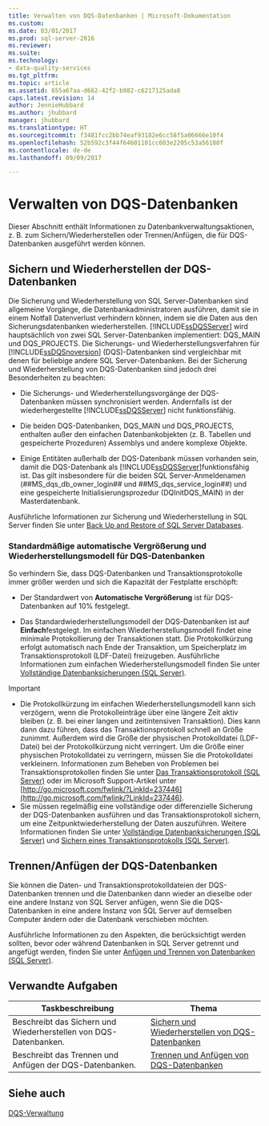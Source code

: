 ```yaml
---
title: Verwalten von DQS-Datenbanken | Microsoft-Dokumentation
ms.custom: 
ms.date: 03/01/2017
ms.prod: sql-server-2016
ms.reviewer: 
ms.suite: 
ms.technology:
- data-quality-services
ms.tgt_pltfrm: 
ms.topic: article
ms.assetid: 655a67aa-d662-42f2-b982-c6217125ada8
caps.latest.revision: 14
author: JennieHubbard
ms.author: jhubbard
manager: jhubbard
ms.translationtype: HT
ms.sourcegitcommit: f3481fcc2bb74eaf93182e6cc58f5a06666e10f4
ms.openlocfilehash: 52b592c3f44f64601101cc603e2205c53a56180f
ms.contentlocale: de-de
ms.lasthandoff: 09/09/2017

---
```

# <a name="manage-dqs-databases"></a>Verwalten von DQS-Datenbanken
  Dieser Abschnitt enthält Informationen zu Datenbankverwaltungsaktionen, z. B. zum Sichern/Wiederherstellen oder Trennen/Anfügen, die für DQS-Datenbanken ausgeführt werden können.  
  
##  <a name="BackupRestore"></a> Sichern und Wiederherstellen der DQS-Datenbanken  
 Die Sicherung und Wiederherstellung von SQL Server-Datenbanken sind allgemeine Vorgänge, die Datenbankadministratoren ausführen, damit sie in einem Notfall Datenverlust verhindern können, indem sie die Daten aus den Sicherungsdatenbanken wiederherstellen. [!INCLUDE[ssDQSServer](../includes/ssdqsserver-md.md)] wird hauptsächlich von zwei SQL Server-Datenbanken implementiert: DQS_MAIN und DQS_PROJECTS. Die Sicherungs- und Wiederherstellungsverfahren für [!INCLUDE[ssDQSnoversion](../includes/ssdqsnoversion-md.md)] (DQS)-Datenbanken sind vergleichbar mit denen für beliebige andere SQL Server-Datenbanken. Bei der Sicherung und Wiederherstellung von DQS-Datenbanken sind jedoch drei Besonderheiten zu beachten:  
  
-   Die Sicherungs- und Wiederherstellungsvorgänge der DQS-Datenbanken müssen synchronisiert werden. Andernfalls ist der wiederhergestellte [!INCLUDE[ssDQSServer](../includes/ssdqsserver-md.md)] nicht funktionsfähig.  
  
-   Die beiden DQS-Datenbanken, DQS_MAIN und DQS_PROJECTS, enthalten außer den einfachen Datenbankobjekten (z. B. Tabellen und gespeicherte Prozeduren) Assemblys und andere komplexe Objekte.  
  
-   Einige Entitäten außerhalb der DQS-Datenbank müssen vorhanden sein, damit die DQS-Datenbank als [!INCLUDE[ssDQSServer](../includes/ssdqsserver-md.md)]funktionsfähig ist. Das gilt insbesondere für die beiden SQL Server-Anmeldenamen (##MS_dqs_db_owner_login## und ##MS_dqs_service_login##) und eine gespeicherte Initialisierungsprozedur (DQInitDQS_MAIN) in der Masterdatenbank.  
  
 Ausführliche Informationen zur Sicherung und Wiederherstellung in SQL Server finden Sie unter [Back Up and Restore of SQL Server Databases](../relational-databases/backup-restore/back-up-and-restore-of-sql-server-databases.md).  
  
### <a name="default-autogrowth-size-and-recovery-model-for-the-dqs-databases"></a>Standardmäßige automatische Vergrößerung und Wiederherstellungsmodell für DQS-Datenbanken  
 So verhindern Sie, dass DQS-Datenbanken und Transaktionsprotokolle immer größer werden und sich die Kapazität der Festplatte erschöpft:  
  
-   Der Standardwert von **Automatische Vergrößerung** ist für DQS-Datenbanken auf 10% festgelegt.  
  
-   Das Standardwiederherstellungsmodell der DQS-Datenbanken ist auf **Einfach**festgelegt. Im einfachen Wiederherstellungsmodell findet eine minimale Protokollierung der Transaktionen statt. Die Protokollkürzung erfolgt automatisch nach Ende der Transaktion, um Speicherplatz im Transaktionsprotokoll (LDF-Datei) freizugeben. Ausführliche Informationen zum einfachen Wiederherstellungsmodell finden Sie unter [Vollständige Datenbanksicherungen &#40;SQL Server&#41;](../relational-databases/backup-restore/full-database-backups-sql-server.md).  
  
> [!IMPORTANT]  
>  -   Die Protokollkürzung im einfachen Wiederherstellungsmodell kann sich verzögern, wenn die Protokolleinträge über eine längere Zeit aktiv bleiben (z. B. bei einer langen und zeitintensiven Transaktion). Dies kann dann dazu führen, dass das Transaktionsprotokoll schnell an Größe zunimmt. Außerdem wird die Größe der physischen Protokolldatei (LDF-Datei) bei der Protokollkürzung nicht verringert. Um die Größe einer physischen Protokolldatei zu verringern, müssen Sie die Protokolldatei verkleinern. Informationen zum Beheben von Problemen bei Transaktionsprotokollen finden Sie unter [Das Transaktionsprotokoll &#40;SQL Server&#41;](../relational-databases/logs/the-transaction-log-sql-server.md) oder im Microsoft Support-Artikel unter [http://go.microsoft.com/fwlink/?LinkId=237446](http://go.microsoft.com/fwlink/?LinkId=237446).  
> -   Sie müssen regelmäßig eine vollständige oder differenzielle Sicherung der DQS-Datenbanken ausführen und das Transaktionsprotokoll sichern, um eine Zeitpunktwiederherstellung der Daten auszuführen. Weitere Informationen finden Sie unter [Vollständige Datenbanksicherungen &#40;SQL Server&#41;](../relational-databases/backup-restore/full-database-backups-sql-server.md) und [Sichern eines Transaktionsprotokolls &#40;SQL Server&#41;](../relational-databases/backup-restore/back-up-a-transaction-log-sql-server.md).  
  
##  <a name="DetachAttach"></a> Trennen/Anfügen der DQS-Datenbanken  
 Sie können die Daten- und Transaktionsprotokolldateien der DQS-Datenbanken trennen und die Datenbanken dann wieder an dieselbe oder eine andere Instanz von SQL Server anfügen, wenn Sie die DQS-Datenbanken in eine andere Instanz von SQL Server auf demselben Computer ändern oder die Datenbank verschieben möchten.  
  
 Ausführliche Informationen zu den Aspekten, die berücksichtigt werden sollten, bevor oder während Datenbanken in SQL Server getrennt und angefügt werden, finden Sie unter [Anfügen und Trennen von Datenbanken &#40;SQL Server&#41;](../relational-databases/databases/database-detach-and-attach-sql-server.md).  
  
## <a name="related-tasks"></a>Verwandte Aufgaben  
  
|Taskbeschreibung|Thema|  
|----------------------|-----------|  
|Beschreibt das Sichern und Wiederherstellen von DQS-Datenbanken.|[Sichern und Wiederherstellen von DQS-Datenbanken](../data-quality-services/backing-up-and-restoring-dqs-databases.md)|  
|Beschreibt das Trennen und Anfügen der DQS-Datenbanken.|[Trennen und Anfügen von DQS-Datenbanken](../data-quality-services/detaching-and-attaching-dqs-databases.md)|  
  
## <a name="see-also"></a>Siehe auch  
 [DQS-Verwaltung](../data-quality-services/dqs-administration.md)  
  
  
